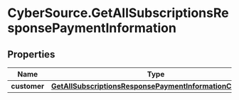 # CyberSource.GetAllSubscriptionsResponsePaymentInformation

## Properties
Name | Type | Description | Notes
------------ | ------------- | ------------- | -------------
**customer** | [**GetAllSubscriptionsResponsePaymentInformationCustomer**](GetAllSubscriptionsResponsePaymentInformationCustomer.md) |  | [optional] 


